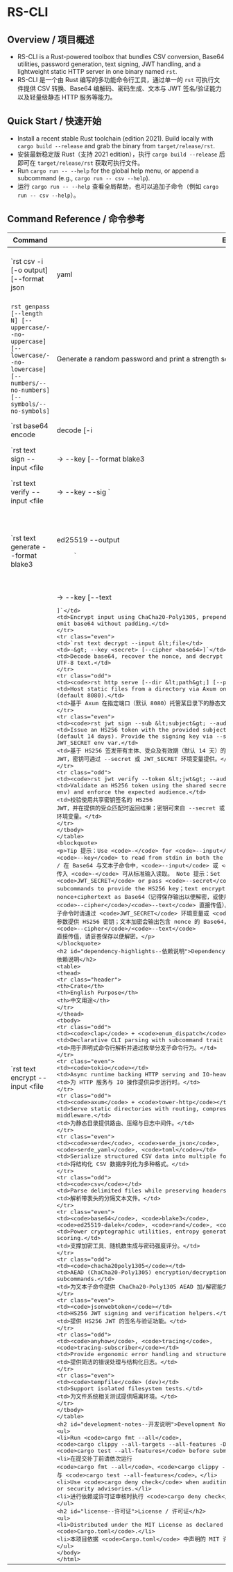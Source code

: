 # RS-CLI

## Overview / 项目概述
- RS-CLI is a Rust-powered toolbox that bundles CSV conversion, Base64 utilities, password generation, text signing, JWT handling, and a lightweight static HTTP server in one binary named `rst`.
- RS-CLI 是一个由 Rust 编写的多功能命令行工具，通过单一的 `rst` 可执行文件提供 CSV 转换、Base64 编解码、密码生成、文本与 JWT 签名/验证能力以及轻量级静态 HTTP 服务等能力。

## Quick Start / 快速开始
- Install a recent stable Rust toolchain (edition 2021). Build locally with `cargo build --release` and grab the binary from `target/release/rst`.
- 安装最新稳定版 Rust（支持 2021 edition），执行 `cargo build --release` 后即可在 `target/release/rst` 获取可执行文件。
- Run `cargo run -- --help` for the global help menu, or append a subcommand (e.g., `cargo run -- csv --help`).
- 运行 `cargo run -- --help` 查看全局帮助，也可以追加子命令（例如 `cargo run -- csv --help`）。

## Command Reference / 命令参考
| Command | English Description | 中文说明 |
| --- | --- | --- |
| `rst csv -i <path> [-o output] [--format json|yaml|toml] [--delimiter ,] [--header/--no-header]` | Convert CSV into JSON/YAML/TOML, honoring custom delimiters and header rows. Output defaults to `output.<format>`. | 将 CSV 转换为 JSON/YAML/TOML，可自定义分隔符及是否存在表头；若未指定输出文件，默认生成 `output.<format>`。 |
| `rst genpass [--length N] [--uppercase/--no-uppercase] [--lowercase/--no-lowercase] [--numbers/--no-numbers] [--symbols/--no-symbols]` | Generate a random password and print a strength score sourced from `zxcvbn`. | 生成随机密码并借助 `zxcvbn` 输出强度评分。 |
| `rst base64 encode|decode [-i <file>|-] [--format standard|urlsafe]` | Stream Base64 encoding or decoding from stdin or file with standard or URL-safe alphabets. | 以标准或 URL 安全字母表对标准输入或文件进行 Base64 编码/解码。 |
| `rst text sign --input <file|-> --key <keyfile> [--format blake3|ed25519]` | Produce a signature in URL-safe Base64 for text payloads using Blake3 MAC or Ed25519. | 使用 Blake3 MAC 或 Ed25519 为文本生成签名，并以 URL 安全 Base64 输出。 |
| `rst text verify --input <file|-> --key <keyfile> --sig <base64>` | Validate a signature and print `true`/`false`. | 校验签名并输出 `true`/`false`。 |
| `rst text generate --format blake3|ed25519 --output <dir>` | Create Blake3 secret keys or Ed25519 key pairs in the target directory. | 在目标目录生成 Blake3 密钥或 Ed25519 密钥对。 |
| `rst text encrypt --input <file|-> --key <secret> [--text <plaintext>]` | Encrypt input using ChaCha20-Poly1305, prepend a random nonce, and emit base64 without padding. | 使用 ChaCha20-Poly1305 加密输入，随机生成 nonce，并输出无填充的 Base64。 |
| `rst text decrypt --input <file|-> --key <secret> [--cipher <base64>]` | Decode base64, recover the nonce, and decrypt the payload back to UTF-8 text. | 解码 Base64，提取 nonce，并解密为 UTF-8 文本。 |
| `rst http serve [--dir <path>] [--port <u16>]` | Host static files from a directory via Axum on the given port (default 8080). | 基于 Axum 在指定端口（默认 8080）托管某目录下的静态文件。 |
| `rst jwt sign --sub <subject> --aud <audience> [--exp 14d] [--secret <secret>]` | Issue an HS256 token with the provided subject, audience, and TTL (default 14 days). Provide the signing key via --secret or the JWT_SECRET env var. | 基于 HS256 签发带有主体、受众及有效期（默认 14 天）的 JWT，密钥可通过 --secret 或 JWT_SECRET 环境变量提供。 |
| `rst jwt verify --token <jwt> --aud <audience> [--secret <secret>]` | Validate an HS256 token using the shared secret (flag or JWT_SECRET env) and enforce the expected audience. | 校验使用共享密钥签名的 HS256 JWT，并在提供的受众匹配时返回结果；密钥可来自 --secret 或 JWT_SECRET 环境变量。 |

> Tip 提示：Use `-` for `--input` or `--key` to read from stdin in both the Base64 and Text flows. / 在 Base64 与文本子命令中，`--input` 或 `--key` 传入 `-` 可从标准输入读取。
> Note 提示：Set `JWT_SECRET` or pass `--secret` when running JWT subcommands to provide the HS256 key；text encryption emits nonce+ciphertext as Base64（记得保存输出以便解密，或使用 `--cipher`/`--text` 直接传值）。 / 运行 JWT 子命令时请通过 `JWT_SECRET` 环境变量或 `--secret` 参数提供 HS256 密钥；文本加密会输出包含 nonce 的 Base64，可通过 `--cipher`/`--text` 直接传值，请妥善保存以便解密。

## Dependency Highlights / 依赖说明
| Crate | English Purpose | 中文用途 |
| --- | --- | --- |
| `clap` + `enum_dispatch` | Declarative CLI parsing with subcommand trait dispatch. | 用于声明式命令行解析并通过枚举分发子命令行为。 |
| `tokio` | Async runtime backing HTTP serving and IO-heavy workflows. | 为 HTTP 服务与 IO 操作提供异步运行时。 |
| `axum` + `tower-http` | Serve static directories with routing, compression, and tracing middleware. | 为静态目录提供路由、压缩与日志中间件。 |
| `serde`, `serde_json`, `serde_yaml`, `toml` | Serialize structured CSV data into multiple formats. | 将结构化 CSV 数据序列化为多种格式。 |
| `csv` | Parse delimited files while preserving headers. | 解析带表头的分隔文本文件。 |
| `base64`, `blake3`, `ed25519-dalek`, `rand`, `zxcvbn` | Power cryptographic utilities, entropy generation, and password scoring. | 支撑加密工具、随机数生成与密码强度评分。 |
| `chacha20poly1305` | AEAD (ChaCha20-Poly1305) encryption/decryption for text subcommands. | 为文本子命令提供 ChaCha20-Poly1305 AEAD 加/解密能力。 |
| `jsonwebtoken` | HS256 JWT signing and verification helpers. | 提供 HS256 JWT 的签名与验证功能。 |
| `anyhow`, `tracing`, `tracing-subscriber` | Provide ergonomic error handling and structured logging. | 提供简洁的错误处理与结构化日志。 |
| `tempfile` (dev) | Support isolated filesystem tests. | 为文件系统相关测试提供隔离环境。 |

## Development Notes / 开发说明
- Run `cargo fmt --all`, `cargo clippy --all-targets --all-features -D warnings`, and `cargo test --all-features` before submitting patches.
- 在提交补丁前请依次运行 `cargo fmt --all`、`cargo clippy --all-targets --all-features -D warnings` 与 `cargo test --all-features`。
- Use `cargo deny check` when auditing dependency licenses or security advisories.
- 进行依赖或许可证审核时执行 `cargo deny check`。

## License / 许可证
- Distributed under the MIT License as declared in `Cargo.toml`.
- 本项目依据 `Cargo.toml` 中声明的 MIT 许可证发布。
